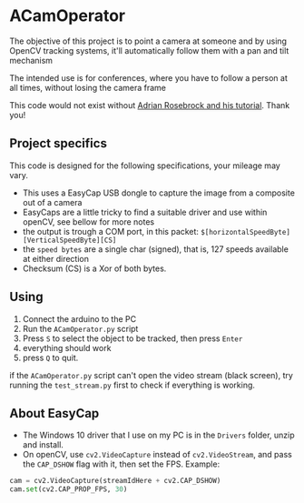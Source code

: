 # ACamOperator

The objective of this project is to point a camera at someone and by using OpenCV tracking systems, it'll automatically follow them with a pan and tilt mechanism

The intended use is for conferences, where you have to follow a person at all times, without losing the camera frame

This code would not exist without [Adrian Rosebrock and his tutorial](https://www.pyimagesearch.com/2018/07/30/opencv-object-tracking/). Thank you!

## Project specifics

This code is designed for the following specifications, your mileage may vary.

- This uses a EasyCap USB dongle to capture the image from a composite out of a camera
- EasyCaps are a little tricky to find a suitable driver and use within openCV, see bellow for more notes
- the output is trough a COM port, in this packet: `$[horizontalSpeedByte][VerticalSpeedByte][CS]`
- the `speed bytes` are a single char (signed), that is, 127 speeds available at either direction
- Checksum (CS) is a Xor of both bytes.

## Using

1. Connect the arduino to the PC
2. Run the `ACamOperator.py` script
3. Press `S` to select the object to be tracked, then press `Enter`
4. everything should work
5. press `Q` to quit.

if the `ACamOperator.py` script can't open the video stream (black screen), try running the `test_stream.py` first to check if everything is working.

## About EasyCap

- The Windows 10 driver that I use on my PC is in the `Drivers` folder, unzip and install.
- On openCV, use `cv2.VideoCapture` instead of `cv2.VideoStream`, and pass the `CAP_DSHOW` flag with it, then set the FPS. Example:

```python
cam = cv2.VideoCapture(streamIdHere + cv2.CAP_DSHOW)
cam.set(cv2.CAP_PROP_FPS, 30)
```